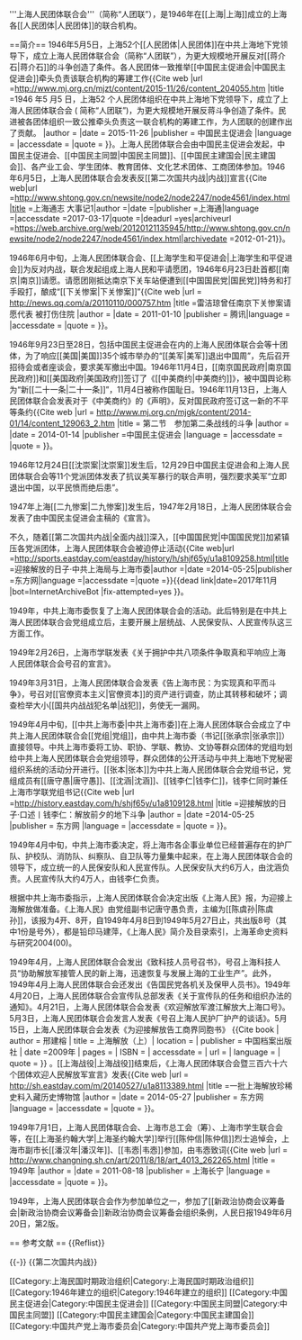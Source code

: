 '''上海人民团体联合会'''（简称“人团联”），是1946年在[[上海|上海]]成立的上海各[[人民团体|人民团体]]的联合机构。

==简介==
1946年5月5日，上海52个[[人民团体|人民团体]]在中共上海地下党领导下，成立上海人民团体联合会（简称“人团联”），为更大规模地开展反对[[蒋介石|蒋介石]]的斗争创造了条件。各人民团体一致推举[[中国民主促进会|中国民主促进会]]牵头负责该联合机构的筹建工作<ref>{{Cite web |url =http://www.mj.org.cn/mjzt/content/2015-11/26/content_204055.htm  |title =1946 年5 月5 日，上海52 个人民团体组织在中共上海地下党领导下，成立了上海人民团体联合会 ( 简称“人团联”)，为更大规模地开展反蒋斗争创造了条件。民进被各团体组织一致公推牵头负责这一联合机构的筹建工作，为人团联的创建作出了贡献。  |author =  |date = 2015-11-26 |publisher = 中国民主促进会 |language =  |accessdate =  |quote =  }}</ref>。上海人民团体联合会由中国民主促进会发起，中国民主促进会、[[中国民主同盟|中国民主同盟]]、[[中国民主建国会|民主建国会]]、各产业工会、学生团体、教育团体、文化艺术团体、工商团体参加。1946年6月5日，上海人民团体联合会发表反[[第二次国共内战|内战]]宣言<ref name=sht>{{Cite web|url =http://www.shtong.gov.cn/newsite/node2/node2247/node4561/index.html|title =上海通志 大事记1|author =|date =|publisher =上海通|language =|accessdate =2017-03-17|quote =|deadurl =yes|archiveurl =https://web.archive.org/web/20120121135945/http://www.shtong.gov.cn/newsite/node2/node2247/node4561/index.html|archivedate =2012-01-21}}</ref>。

1946年6月中旬，上海人民团体联合会、[[上海学生和平促进会|上海学生和平促进会]]为反对内战，联合发起组成上海人民和平请愿团，1946年6月23日赴首都[[南京|南京]]请愿。请愿团刚抵达南京下关车站便遭到[[中国国民党|国民党]]特务和打手殴打，酿成“[[下关惨案|下关惨案]]”<ref>{{Cite web |url = http://news.qq.com/a/20110110/000757.htm |title =雷洁琼曾任南京下关惨案请愿代表 被打伤住院  |author =  |date = 2011-01-10 |publisher =  腾讯|language =  |accessdate =  |quote =  }}</ref>。

1946年9月23日至28日，包括中国民主促进会在内的上海人民团体联合会等十团体，为了响应[[美国|美国]]35个城市举办的“[[美军|美军]]退出中国周”，先后召开招待会或者座谈会，要求美军撤出中国。1946年11月4日，[[南京国民政府|南京国民政府]]和[[美国政府|美国政府]]签订了《[[中美商约|中美商约]]》，被中国舆论称为“新[[二十一条|二十一条]]”，11月4日被称作国耻日。1946年11月13日，上海人民团体联合会发表对于《中美商约》的《声明》，反对国民政府签订这一新的不平等条约<ref name=erxian>{{Cite web |url = http://www.mj.org.cn/mjgk/content/2014-01/14/content_129063_2.htm |title = 第二节　参加第二条战线的斗争 |author =  |date = 2014-01-14 |publisher =中国民主促进会  |language =  |accessdate =  |quote =  }}</ref>。

1946年12月24日[[沈崇案|沈崇案]]发生后，12月29日中国民主促进会和上海人民团体联合会等11个党派团体发表了抗议美军暴行的联合声明，强烈要求美军“立即退出中国，以平民愤而绝后患”<ref name=erxian/>。

1947年上海[[二九惨案|二九惨案]]发生后，1947年2月18日，上海人民团体联合会发表了由中国民主促进会主稿的《宣言》<ref name=erxian/>。

不久，随着[[第二次国共内战|全面内战]]深入，[[中国国民党|中国国民党]]加紧镇压各党派团体，上海人民团体联合会被迫停止活动<ref name=dfw>{{Cite web|url =http://sports.eastday.com/eastday/history/h/shjf65y/u1a8109258.html|title =迎接解放的日子·中共上海局与上海市委|author =|date =2014-05-25|publisher =东方网|language =|accessdate =|quote =}}{{dead link|date=2017年11月 |bot=InternetArchiveBot |fix-attempted=yes }}</ref>。

1949年，中共上海市委恢复了上海人民团体联合会的活动。此后特别是在中共上海人民团体联合会党组成立后，主要开展上层统战、人民保安队、人民宣传队这三方面工作<ref name=dfw/>。

1949年2月26日，上海市学联发表《关于拥护中共八项条件争取真和平响应上海人民团体联合会号召的宣言》<ref name=xing/>。

1949年3月31日，上海人民团体联合会发表《告上海市民：为实现真和平而斗争》，号召对[[官僚资本主义|官僚资本]]的资产进行调查，防止其转移和破坏；调查检举大小[[国共内战战犯名单|战犯]]，务使无一漏网<ref name=sht/>。

1949年4月中旬，[[中共上海市委|中共上海市委]]在上海人民团体联合会成立了中共上海人民团体联合会[[党组|党组]]，由中共上海市委（书记[[张承宗|张承宗]]）直接领导<ref name=ma/><ref name=sht/><ref name=dfw/>。中共上海市委将工协、职协、学联、教协、文协等群众团体的党组均划给中共上海人民团体联合会党组领导，群众团体的公开活动与中共上海地下党秘密组织系统的活动分开进行<ref name=qian/><ref name=sht/>。[[张本|张本]]为中共上海人民团体联合会党组书记，党组成员有[[唐守愚|唐守愚]]、[[沈涵|沈涵]]、[[钱李仁|钱李仁]]，钱李仁同时兼任上海市学联党组书记<ref name=qian>{{Cite web |url =http://history.eastday.com/h/shjf65y/u1a8109128.html  |title =迎接解放的日子·口述丨钱李仁：解放前夕的地下斗争  |author =  |date =2014-05-25  |publisher = 东方网 |language =  |accessdate =  |quote =  }}</ref>。

1949年4月中旬，中共上海市委决定，将上海市各企事业单位已经普遍存在的护厂队、护校队、消防队、纠察队、自卫队等力量集中起来，在上海人民团体联合会的领导下，成立统一的人民保安队和人民宣传队。人民保安队大约6万人，由沈涵负责。人民宣传队大约4万人，由钱李仁负责<ref name=dfw/><ref name=qian/>。

根据中共上海市委指示，上海人民团体联合会决定出版《上海人民》报，为迎接上海解放做准备。《上海人民》由党组副书记唐守愚负责，主编为[[陈虞孙|陈虞孙]]，该报为4开、8开，自1949年4月8日到1949年5月27日止，共出版8号（其中1份是号外），都是铅印<ref name=ma>马建萍，《上海人民》简介及目录索引，上海革命史资料与研究2004(00)</ref>。

1949年4月，上海人民团体联合会发出《致科技人员号召书》，号召上海科技人员“协助解放军接管人民的新上海，迅速恢复与发展上海的工业生产”。此外，1949年4月上海人民团体联合会还发出《告国民党各机关及保甲人员书》<ref name=sht/>。1949年4月20日，上海人民团体联合会宣传队总部发表《关于宣传队的任务和组织办法的通知》。4月21日，上海人民团体联合会发表《欢迎解放军渡江解放大上海口号》。5月3日，上海人民团体联合会发言人发表《号召上海人民护厂护产的谈话》。5月15日，上海人民团体联合会发表《为迎接解放告工商界同胞书》<ref name=xing> {{Cite book | author = 邢建榕 | title =  上海解放（上）| location =  | publisher = 中国档案出版社 | date =2009年  | pages =  | ISBN =  | accessdate =  | url =  | language =  | quote =  }} </ref>。[[上海战役|上海战役]]结束后，《上海人民团体联合会暨三百六十六个团体欢迎人民解放军宣言》发表<ref>{{Cite web |url =  http://sh.eastday.com/m/20140527/u1a8113389.html |title =一批上海解放珍稀史料入藏历史博物馆  |author =  |date = 2014-05-27 |publisher = 东方网  |language =  |accessdate =  |quote =  }}</ref>。

1949年7月1日，上海人民团体联合会、上海市总工会（筹）、上海市学生联合会等，在[[上海圣约翰大学|上海圣约翰大学]]举行[[陈仲信|陈仲信]]烈士追悼会，上海市副市长[[潘汉年|潘汉年]]、[[韦悫|韦悫]]参加，由韦悫致词<ref>{{Cite web |url =  http://www.changning.sh.cn/art/2011/8/18/art_4013_262265.html  |title = 1949年 |author =  |date = 2011-08-18 |publisher = 上海长宁 |language =  |accessdate =  |quote =  }}</ref>。

1949年，上海人民团体联合会作为参加单位之一，参加了[[新政治协商会议筹备会|新政治协商会议筹备会]]<ref>新政治协商会议筹备会组织条例，人民日报1949年6月20日，第2版</ref>。

== 参考文献 ==
{{Reflist}}

{{-}}
{{第二次国共内战}}

[[Category:上海民国时期政治组织|Category:上海民国时期政治组织]]
[[Category:1946年建立的组织|Category:1946年建立的组织]]
[[Category:中国民主促进会|Category:中国民主促进会]]
[[Category:中国民主同盟|Category:中国民主同盟]]
[[Category:中国民主建国会|Category:中国民主建国会]]
[[Category:中国共产党上海市委员会|Category:中国共产党上海市委员会]]